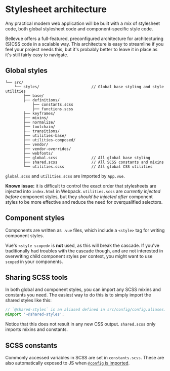 
# Stylesheet architecture

Any practical modern web application will be built with a mix of stylesheet code, both global stylesheet code and component-specific style code.

Bellevue offers a full-featured, preconfigured architecture for architecturing (S)CSS code in a scalable way. This architecture is easy to streamline if you feel your project needs this, but it's probably better to leave it in place as it's still fairly easy to navigate.

## Global styles

```
└── src/
	└── styles/                       // Global base styling and style utilities
		├── base/
		├── definitions/
			├── constants.scss
			├── functions.scss
		├── keyframes/
		├── mixins/
		├── normalize/
		├── toolchain/
		├── transitions/
		├── utilities-base/
		├── utilities-composed/
		├── vendor/
		├── vendor-overrides/
		├── webfonts/
		├── global.scss               // All global base styling
		├── shared.scss               // All SCSS constants and mixins
		└── utilities.scss            // All global CSS utilities
```

`global.scss` and `utilities.scss` are imported by `App.vue`.

**Known issue:** it is difficult to control the exact order that stylesheets are injected into `index.html` in Webpack. `utilities.scss` are _currently injected before_ component styles, but they _should be injected after_ component styles to be more effective and reduce the need for overqualified selectors.

## Component styles

Components are written as `.vue` files, which include a `<style>` tag for writing component styles.

Vue's `<style scoped>` is **not** used, as this will break the cascade. If you've traditionally had troubles with the cascade though, and are not interested in overwriting child component styles per context, you might want to use `scoped` in your components.

## Sharing SCSS tools

In both global and component styles, you can import any SCSS mixins and constants you need. The easiest way to do this is to simply import the shared styles like this:

```scss
// `@shared-styles` is an aliased defined in src/config/config.aliases.js
@import '~@shared-styles';
```

Notice that this does not result in any new CSS output. `shared.scss` only imports mixins and constants.

## SCSS constants

Commonly accessed variables in SCSS are set in `constants.scss`. These are also automatically exposed to JS when [`@config` is imported](../app/config.md).
